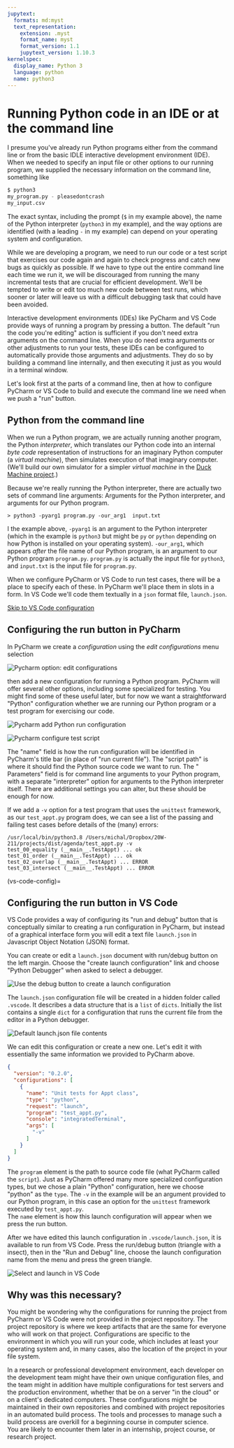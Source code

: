 ```yaml
---
jupytext:
  formats: md:myst
  text_representation:
    extension: .myst
    format_name: myst
    format_version: 1.1
    jupytext_version: 1.10.3
kernelspec:
  display_name: Python 3
  language: python
  name: python3
---
```


# Running Python code in an IDE or at the command line

I presume you've already run Python programs either from the command
line or from the basic IDLE interactive development environment (IDE).
When we needed to specify an input file or other options to our running
program, we supplied the necessary information on the command line,
something like

```python
$ python3
my_program.py - pleasedontcrash
my_input.csv
 ```

The exact syntax, including the prompt (`$` in my example above), the
name of the Python interpreter (`python3` in my example), and the way
options are identified (with a leading `-` in my example) can depend on
your operating system and configuration.

While we are developing a program, we need to run our code or a test
script that exercises our code again and again to check progress and
catch new bugs as quickly as possible. If we have to type out the entire
command line each time we run it, we will be discouraged from running
the many incremental tests that are crucial for efficient development.
We'll be tempted to write or edit too much new code between test runs,
which sooner or later will leave us with a difficult debugging task that
could have been avoided.

Interactive development environments (IDEs) like PyCharm and VS Code
provide ways of running a program by pressing a button. The default "run
the code you're editing" action is sufficient if you don't need extra
arguments on the command line. When you do need extra arguments or other
adjustments to run your tests, these IDEs can be configured to
automatically provide those arguments and adjustments. They do so by
building a command line internally, and then executing it just as you
would in a terminal window.

Let's look first at the parts of a command line, then at how to
configure PyCharm or VS Code to build and execute the command line we
need when we push a "run" button.

## Python from the command line

When we run a Python program, we are actually running another program,
the Python _interpreter_, which translates our Python code into an
internal _byte code_ representation of instructions for an imaginary
Python computer (a _virtual machine_), then simulates execution of that
imaginary computer.  (We'll build our own simulator for a simpler
_virtual machine_  in the
[Duck Machine project](https://github.com/UO-CIS211/duck-stack).)

Because we're really running the Python interpreter, there are actually
two sets of command line arguments:  Arguments for the Python
interpreter, and arguments for our Python program.

```text
> python3 -pyarg1 program.py -our_arg1  input.txt
```

I the example above, `-pyarg1` is an argument to the Python
interpreter (which in the example is `python3` but might be `py` or
`python` depending on how Python is installed on your operating system).
`-our_arg1`, which appears _after_ the file name of our Python program,
is an argument to our Python program `program.py`.  `program.py` is
actually the input file for `python3`, and `input.txt` is the input file
for `program.py`.

When we configure PyCharm or VS Code to run test cases, there will be a
place to specify each of these. In PyCharm we'll place them in slots in
a form. In VS Code we'll code them textually in a `json` format file,
`launch.json`.

[Skip to VS Code configuration](
#vs-code-config)

## Configuring the run button in PyCharm

In PyCharm we create a _configuration_ using the _edit configurations_
menu selection

![Pycharm option: edit configurations](
img_ide_running/pycharm-edit-configurations.png)

then add a new configuration for running a Python program. PyCharm will
offer several other options, including some specialized for testing. You
might find some of these useful later, but for now we want a
straightforward "Python" configuration whether we are running our Python
program or a test program for exercising our code.

![Pycharm add Python run configuration](
img_ide_running/pycharm-add-configuration.png)

![Pycharm configure test script](img_ide_running/config-unittests.png)

The "name" field is how the run configuration will be identified in
PyCharm's title bar (in place of "run current file"). The "script path"
is where it should find the Python source code we want to run. The "
Parameters" field is for command line arguments to your Python program,
with a separate "interpreter" option for arguments to the Python
interpreter itself. There are additional settings you can alter, but
these should be enough for now.

If we add a `-v` option for a test program that uses the `unittest`
framework, as our `test_appt.py` program does,
we can see a list of the passing and failing
test cases before details of the (many) errors:

``` 
/usr/local/bin/python3.8 /Users/michal/Dropbox/20W-211/projects/dist/agenda/test_appt.py -v
test_00_equality (__main__.TestAppt) ... ok
test_01_order (__main__.TestAppt) ... ok
test_02_overlap (__main__.TestAppt) ... ERROR
test_03_intersect (__main__.TestAppt) ... ERROR
```

(vs-code-config)=
## Configuring the run button in VS Code

VS Code provides a way of configuring its "run and debug" button that is
conceptually similar to creating a run configuration in PyCharm, but
instead of a graphical interface form you will edit a text file
`launch.json` in Javascript Object Notation (JSON) format.

You can create or edit a `launch.json` document with run/debug button on
the left margin.  Choose the "create launch configuration" link and 
choose "Python Debugger" when asked to select a debugger. 

![Use the debug button to create a launch configuration](
img_ide_running/launch-config-1.png
)

The `launch.json` configuration file will be created in a hidden folder
called `.vscode`. It describes a data structure that is a `list` of
`dicts`. Initially the list contains a single `dict` for a 
configuration that runs the
current file from the editor in a Python debugger.

![Default `launch.json` file contents](
img_ide_running/launch-json-default.png
)

We can edit this configuration or create a new one. Let's edit it with
essentially the same information we provided to PyCharm above.

```json
{
  "version": "0.2.0",
  "configurations": [
    {
      "name": "Unit tests for Appt class",
      "type": "python",
      "request": "launch",
      "program": "test_appt.py",
      "console": "integratedTerminal",
      "args": [
        "-v"
      ]
    }
  ]
}
```

The `program` element is the path to source code file (what PyCharm
called the `script`). Just as PyCharm offered many more specialized
configuration types, but we chose a plain "Python" configuration, here
we choose "python" as the `type`. The `-v` in the example will be an
argument provided to our Python program, in this case an option for the
`unittest` framework executed by `test_appt.py`.  
The `name` element is how this launch configuration will appear
when we press the run button.

After we have edited this launch configuration in
`.vscode/launch.json`, it is available to run from VS Code. Press 
the run/debug button (triangle with a insect), then in the "Run and 
Debug" line, choose the launch configuration name from the menu and 
press the green triangle. 

![Select and launch in VS Code](
img_ide_running/vscode-run-named-config.png
)

## Why was this necessary? 

You might be wondering why the configurations for running the 
project from PyCharm or VS Code were not provided in the project 
repository.   The project repository is where we keep artifacts that 
are the same for everyone who will work on that project.
Configurations are specific to the environment in which you will run 
your code, which includes at least your operating system and, in 
many cases, also the location of the project in your file system. 

In a research or professional development environment, each 
developer on the development team might have their own unique 
configuration files, and the team might in addition have multiple 
configurations for test servers and the production environment, 
whether that be on a server "in the cloud" or on a client's 
dedicated computers.  These configurations might be maintained in 
their own repositories and combined with project repositories in an 
automated build process.  The tools and processes to manage such a 
build process are overkill for a beginning course in computer science.  
You are likely to encounter them later in an internship, project 
course, or research project.

